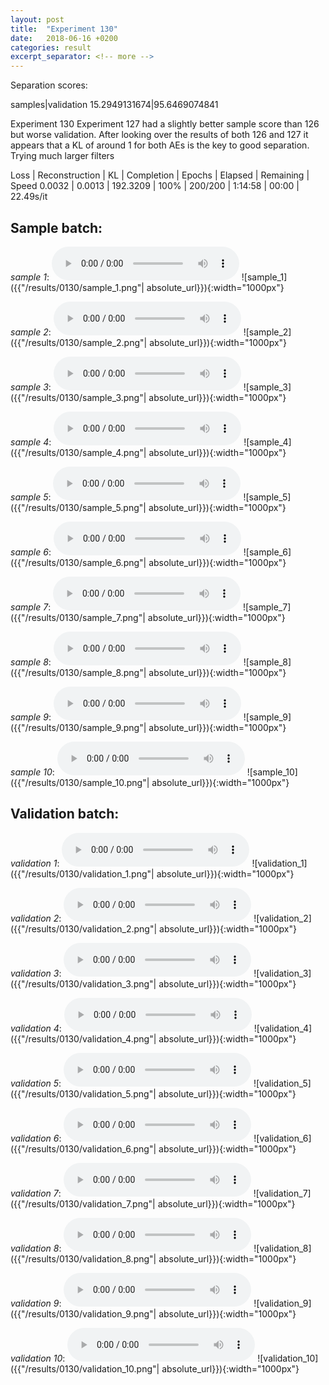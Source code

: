 ```yaml
---
layout: post
title:  "Experiment 130"
date:   2018-06-16 +0200
categories: result
excerpt_separator: <!-- more -->
---
```

Separation scores:

samples|validation
15.2949131674|95.6469074841<!-- more -->

Experiment 130
Experiment 127 had a slightly better sample score than 126 but worse validation.
After looking over the results of both 126 and 127 it appears that a KL of around 1 for both AEs is the key to good separation.
Trying much larger filters

Loss | Reconstruction | KL | Completion | Epochs | Elapsed | Remaining | Speed
0.0032 | 0.0013 | 192.3209 | 100% | 200/200 | 1:14:58 | 00:00 | 22.49s/it

## **Sample batch**:
_sample 1_:
<audio src="/ResultsOverview/results/0130/sample_1.wav" controls preload></audio>
![sample_1]({{"/results/0130/sample_1.png"| absolute_url}}){:width="1000px"}

_sample 2_:
<audio src="/ResultsOverview/results/0130/sample_2.wav" controls preload></audio>
![sample_2]({{"/results/0130/sample_2.png"| absolute_url}}){:width="1000px"}

_sample 3_:
<audio src="/ResultsOverview/results/0130/sample_3.wav" controls preload></audio>
![sample_3]({{"/results/0130/sample_3.png"| absolute_url}}){:width="1000px"}

_sample 4_:
<audio src="/ResultsOverview/results/0130/sample_4.wav" controls preload></audio>
![sample_4]({{"/results/0130/sample_4.png"| absolute_url}}){:width="1000px"}

_sample 5_:
<audio src="/ResultsOverview/results/0130/sample_5.wav" controls preload></audio>
![sample_5]({{"/results/0130/sample_5.png"| absolute_url}}){:width="1000px"}

_sample 6_:
<audio src="/ResultsOverview/results/0130/sample_6.wav" controls preload></audio>
![sample_6]({{"/results/0130/sample_6.png"| absolute_url}}){:width="1000px"}

_sample 7_:
<audio src="/ResultsOverview/results/0130/sample_7.wav" controls preload></audio>
![sample_7]({{"/results/0130/sample_7.png"| absolute_url}}){:width="1000px"}

_sample 8_:
<audio src="/ResultsOverview/results/0130/sample_8.wav" controls preload></audio>
![sample_8]({{"/results/0130/sample_8.png"| absolute_url}}){:width="1000px"}

_sample 9_:
<audio src="/ResultsOverview/results/0130/sample_9.wav" controls preload></audio>
![sample_9]({{"/results/0130/sample_9.png"| absolute_url}}){:width="1000px"}

_sample 10_:
<audio src="/ResultsOverview/results/0130/sample_10.wav" controls preload></audio>
![sample_10]({{"/results/0130/sample_10.png"| absolute_url}}){:width="1000px"}

## **Validation batch**:
_validation 1_:
<audio src="/ResultsOverview/results/0130/validation_1.wav" controls preload></audio>
![validation_1]({{"/results/0130/validation_1.png"| absolute_url}}){:width="1000px"}

_validation 2_:
<audio src="/ResultsOverview/results/0130/validation_2.wav" controls preload></audio>
![validation_2]({{"/results/0130/validation_2.png"| absolute_url}}){:width="1000px"}

_validation 3_:
<audio src="/ResultsOverview/results/0130/validation_3.wav" controls preload></audio>
![validation_3]({{"/results/0130/validation_3.png"| absolute_url}}){:width="1000px"}

_validation 4_:
<audio src="/ResultsOverview/results/0130/validation_4.wav" controls preload></audio>
![validation_4]({{"/results/0130/validation_4.png"| absolute_url}}){:width="1000px"}

_validation 5_:
<audio src="/ResultsOverview/results/0130/validation_5.wav" controls preload></audio>
![validation_5]({{"/results/0130/validation_5.png"| absolute_url}}){:width="1000px"}

_validation 6_:
<audio src="/ResultsOverview/results/0130/validation_6.wav" controls preload></audio>
![validation_6]({{"/results/0130/validation_6.png"| absolute_url}}){:width="1000px"}

_validation 7_:
<audio src="/ResultsOverview/results/0130/validation_7.wav" controls preload></audio>
![validation_7]({{"/results/0130/validation_7.png"| absolute_url}}){:width="1000px"}

_validation 8_:
<audio src="/ResultsOverview/results/0130/validation_8.wav" controls preload></audio>
![validation_8]({{"/results/0130/validation_8.png"| absolute_url}}){:width="1000px"}

_validation 9_:
<audio src="/ResultsOverview/results/0130/validation_9.wav" controls preload></audio>
![validation_9]({{"/results/0130/validation_9.png"| absolute_url}}){:width="1000px"}

_validation 10_:
<audio src="/ResultsOverview/results/0130/validation_10.wav" controls preload></audio>
![validation_10]({{"/results/0130/validation_10.png"| absolute_url}}){:width="1000px"}
